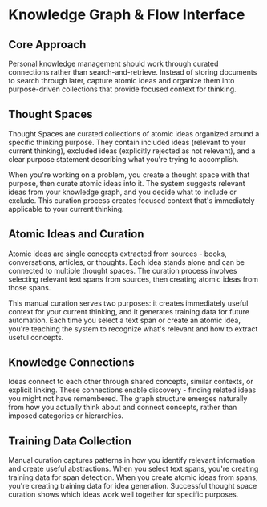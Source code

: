 # Knowledge Graph & Flow Interface

## Core Approach

Personal knowledge management should work through curated connections rather than search-and-retrieve. Instead of storing documents to search through later, capture atomic ideas and organize them into purpose-driven collections that provide focused context for thinking.

## Thought Spaces

Thought Spaces are curated collections of atomic ideas organized around a specific thinking purpose. They contain included ideas (relevant to your current thinking), excluded ideas (explicitly rejected as not relevant), and a clear purpose statement describing what you're trying to accomplish.

When you're working on a problem, you create a thought space with that purpose, then curate atomic ideas into it. The system suggests relevant ideas from your knowledge graph, and you decide what to include or exclude. This curation process creates focused context that's immediately applicable to your current thinking.

## Atomic Ideas and Curation

Atomic ideas are single concepts extracted from sources - books, conversations, articles, or thoughts. Each idea stands alone and can be connected to multiple thought spaces. The curation process involves selecting relevant text spans from sources, then creating atomic ideas from those spans.

This manual curation serves two purposes: it creates immediately useful context for your current thinking, and it generates training data for future automation. Each time you select a text span or create an atomic idea, you're teaching the system to recognize what's relevant and how to extract useful concepts.

## Knowledge Connections

Ideas connect to each other through shared concepts, similar contexts, or explicit linking. These connections enable discovery - finding related ideas you might not have remembered. The graph structure emerges naturally from how you actually think about and connect concepts, rather than imposed categories or hierarchies.

## Training Data Collection

Manual curation captures patterns in how you identify relevant information and create useful abstractions. When you select text spans, you're creating training data for span detection. When you create atomic ideas from spans, you're creating training data for idea generation. Successful thought space curation shows which ideas work well together for specific purposes.
